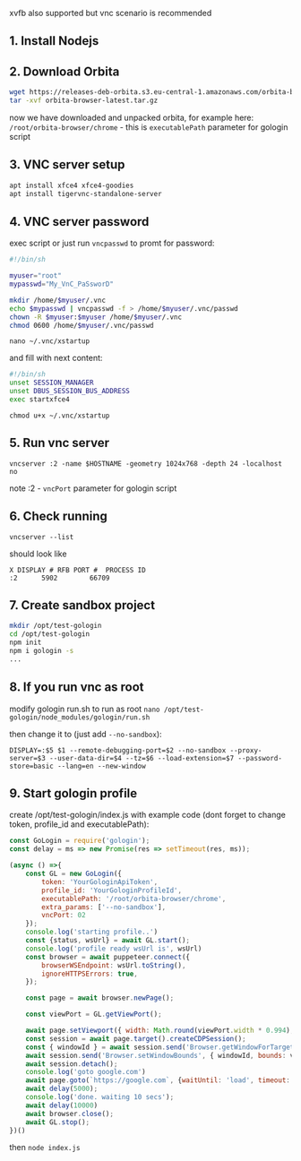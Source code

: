 xvfb also supported but vnc scenario is recommended
## 1. Install Nodejs
## 2. Download Orbita
```bash
wget https://releases-deb-orbita.s3.eu-central-1.amazonaws.com/orbita-browser-latest.tar.gz
tar -xvf orbita-browser-latest.tar.gz
```
now we have downloaded and unpacked orbita, for example here: `/root/orbita-browser/chrome` - this is `executablePath` parameter for gologin script

## 3. VNC server setup
```bash 
apt install xfce4 xfce4-goodies
apt install tigervnc-standalone-server
```

## 4. VNC server password
exec script or just run `vncpasswd` to promt for password:
```bash
#!/bin/sh

myuser="root"
mypasswd="My_VnC_PaSsworD"

mkdir /home/$myuser/.vnc
echo $mypasswd | vncpasswd -f > /home/$myuser/.vnc/passwd
chown -R $myuser:$myuser /home/$myuser/.vnc
chmod 0600 /home/$myuser/.vnc/passwd
```


`nano ~/.vnc/xstartup`

and fill with next content:
```bash
#!/bin/sh
unset SESSION_MANAGER
unset DBUS_SESSION_BUS_ADDRESS
exec startxfce4 
```

`chmod u+x ~/.vnc/xstartup`

## 5. Run vnc server
`vncserver :2 -name $HOSTNAME -geometry 1024x768 -depth 24 -localhost no`

note :2 - `vncPort` parameter for gologin script


## 6. Check running
`vncserver --list`

should look like 
```
X DISPLAY #	RFB PORT #	PROCESS ID
:2		5902		66709
```

## 7. Create sandbox project
```bash
mkdir /opt/test-gologin
cd /opt/test-gologin
npm init
npm i gologin -s
...
```
## 8. If you run vnc as root
modify gologin run.sh to run as root
`nano /opt/test-gologin/node_modules/gologin/run.sh`

then change it to (just add `--no-sandbox`):

`DISPLAY=:$5 $1 --remote-debugging-port=$2 --no-sandbox --proxy-server=$3 --user-data-dir=$4 --tz=$6 --load-extension=$7 --password-store=basic --lang=en --new-window`


## 9. Start gologin profile
create /opt/test-gologin/index.js with example code (dont forget to change token, profile_id and executablePath):
```javascript
const GoLogin = require('gologin');
const delay = ms => new Promise(res => setTimeout(res, ms));

(async () =>{
    const GL = new GoLogin({
        token: 'YourGologinApiToken',
        profile_id: 'YourGologinProfileId',
	    executablePath: '/root/orbita-browser/chrome',
	    extra_params: ['--no-sandbox'],
        vncPort: 02
    });
    console.log('starting profile..')
    const {status, wsUrl} = await GL.start(); 
    console.log('profile ready wsUrl is', wsUrl)
    const browser = await puppeteer.connect({
        browserWSEndpoint: wsUrl.toString(), 
        ignoreHTTPSErrors: true,
    });

    const page = await browser.newPage();

    const viewPort = GL.getViewPort();    

    await page.setViewport({ width: Math.round(viewPort.width * 0.994), height: Math.round(viewPort.height * 0.92) });
    const session = await page.target().createCDPSession();
    const { windowId } = await session.send('Browser.getWindowForTarget');
    await session.send('Browser.setWindowBounds', { windowId, bounds: viewPort });
    await session.detach();
    console.log('goto google.com')
    await page.goto(`https://google.com`, {waitUntil: 'load', timeout: 0});    
    await delay(5000);
    console.log('done. waiting 10 secs');
    await delay(10000)
    await browser.close();
    await GL.stop();
})()
```

then `node index.js`


